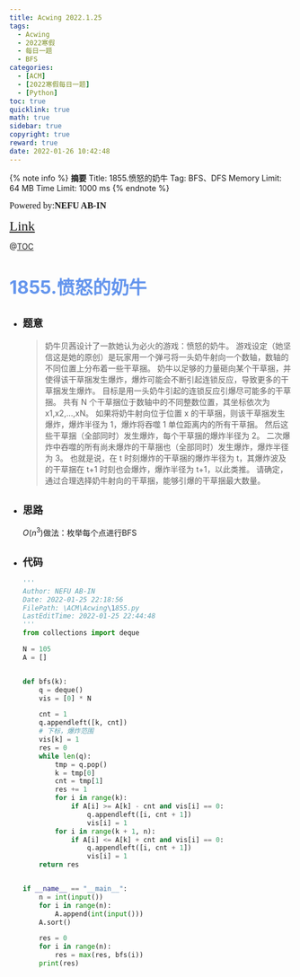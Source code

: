 ```yaml
---
title: Acwing 2022.1.25
tags:
  - Acwing
  - 2022寒假
  - 每日一题
  - BFS
categories:
  - [ACM]
  - [2022寒假每日一题]
  - [Python]
toc: true
quicklink: true
math: true
sidebar: true
copyright: true
reward: true
date: 2022-01-26 10:42:48
---
```



{% note info %}
**摘要**
Title: 1855.愤怒的奶牛
Tag: BFS、DFS
Memory Limit: 64 MB
Time Limit: 1000 ms
{% endnote %}
<!-- more -->

<font size=3 face=楷体>Powered by:**NEFU AB-IN**</font>

<font color=#FFA500 size=5 face=楷体>[Link](https://www.acwing.com/problem/content/1857/)</font>

@[TOC](文章目录)

# <font color=#6495ED size=6>1855.愤怒的奶牛</font>

* ## <font size=4 face=粗体>题意</font>

  >奶牛贝茜设计了一款她认为必火的游戏：愤怒的奶牛。
  >游戏设定（她坚信这是她的原创）是玩家用一个弹弓将一头奶牛射向一个数轴，数轴的不同位置上分布着一些干草捆。
  >奶牛以足够的力量砸向某个干草捆，并使得该干草捆发生爆炸，爆炸可能会不断引起连锁反应，导致更多的干草捆发生爆炸。
  >目标是用一头奶牛引起的连锁反应引爆尽可能多的干草捆。
  >共有 N 个干草捆位于数轴中的不同整数位置，其坐标依次为 x1,x2,…,xN。
  >如果将奶牛射向位于位置 x 的干草捆，则该干草捆发生爆炸，爆炸半径为 1，爆炸将吞噬 1 单位距离内的所有干草捆。
  >然后这些干草捆（全部同时）发生爆炸，每个干草捆的爆炸半径为 2。
  >二次爆炸中吞噬的所有尚未爆炸的干草捆也（全部同时）发生爆炸，爆炸半径为 3。
  >也就是说，在 t 时刻爆炸的干草捆的爆炸半径为 t，其爆炸波及的干草捆在 t+1 时刻也会爆炸，爆炸半径为 t+1，以此类推。
  >请确定，通过合理选择奶牛射向的干草捆，能够引爆的干草捆最大数量。

* ## <font size=4 face=粗体>思路</font>

  $O(n^3)$做法：枚举每个点进行BFS

* ## <font size=4 face=粗体>代码</font>

  ```python
  '''
  Author: NEFU AB-IN
  Date: 2022-01-25 22:18:56
  FilePath: \ACM\Acwing\1855.py
  LastEditTime: 2022-01-25 22:44:48
  '''
  from collections import deque

  N = 105
  A = []


  def bfs(k):
      q = deque()
      vis = [0] * N

      cnt = 1
      q.appendleft([k, cnt])
      # 下标，爆炸范围
      vis[k] = 1
      res = 0
      while len(q):
          tmp = q.pop()
          k = tmp[0]
          cnt = tmp[1]
          res += 1
          for i in range(k):
              if A[i] >= A[k] - cnt and vis[i] == 0:
                  q.appendleft([i, cnt + 1])
                  vis[i] = 1
          for i in range(k + 1, n):
              if A[i] <= A[k] + cnt and vis[i] == 0:
                  q.appendleft([i, cnt + 1])
                  vis[i] = 1
      return res


  if __name__ == "__main__":
      n = int(input())
      for i in range(n):
          A.append(int(input()))
      A.sort()

      res = 0
      for i in range(n):
          res = max(res, bfs(i))
      print(res)

  ```